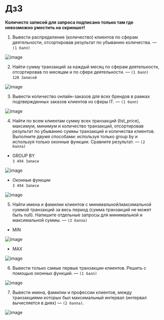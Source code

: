 # Дз3

**Количесто записей для запроса подписано только там где невозможно уместить на скриншот!**

1. Вывести распределение (количество) клиентов по сферам деятельности, отсортировав результат по убыванию количества. — `(1 балл)`

![image](https://github.com/mllightitup/sf_data_science/assets/43480503/b86d1406-7ea5-45a0-9c67-770740a1d7c8)

2. Найти сумму транзакций за каждый месяц по сферам деятельности, отсортировав по месяцам и по сфере деятельности. — `(1 балл)`<br>`120 Записей`</br>

![image](https://github.com/mllightitup/sf_data_science/assets/43480503/c755a158-5473-44db-b64d-3da05d95c9b7)

3. Вывести количество онлайн-заказов для всех брендов в рамках подтвержденных заказов клиентов из сферы IT. — `(1 балл)`

![image](https://github.com/mllightitup/sf_data_science/assets/43480503/600ec071-ea73-4a13-b66c-9d96d587e8ce)

4. Найти по всем клиентам сумму всех транзакций (list_price), максимум, минимум и количество транзакций, отсортировав результат по убыванию суммы транзакций и количества клиентов. 
Выполните двумя способами: используя только group by и используя только оконные функции. Сравните результат. — `(2 балла)`

- GROUP BY<br>`3 494 Записи`</br>

![image](https://github.com/mllightitup/sf_data_science/assets/43480503/761ab03a-d21b-4e57-8e60-25cb8b05d58d)

- Оконные функции<br>`3 494 Записи`</br>

![image](https://github.com/mllightitup/sf_data_science/assets/43480503/788d508f-2882-4d84-8d43-3ecee041d5c4)

5. Найти имена и фамилии клиентов с минимальной/максимальной суммой транзакций за весь период (сумма транзакций не может быть null). 
Напишите отдельные запросы для минимальной и максимальной суммы. — `(2 балла)`

- MIN

![image](https://github.com/mllightitup/sf_data_science/assets/43480503/f4efb678-91c0-4f82-92a1-0de411434ab8)

- MAX

![image](https://github.com/mllightitup/sf_data_science/assets/43480503/54d93429-081e-4bb3-b238-90299ad9bae2)

6. Вывести только самые первые транзакции клиентов. Решить с помощью оконных функций. — `(1 балл)`

![image](https://github.com/mllightitup/sf_data_science/assets/43480503/b92fb7bc-c5ef-48f5-9cda-0157a3ff48e0)

7. Вывести имена, фамилии и профессии клиентов, между транзакциями которых был максимальный интервал (интервал вычисляется в днях) — `(2 балла)`.

![image](https://github.com/mllightitup/sf_data_science/assets/43480503/954be26b-e383-451e-b82b-0d89d5aac595)
